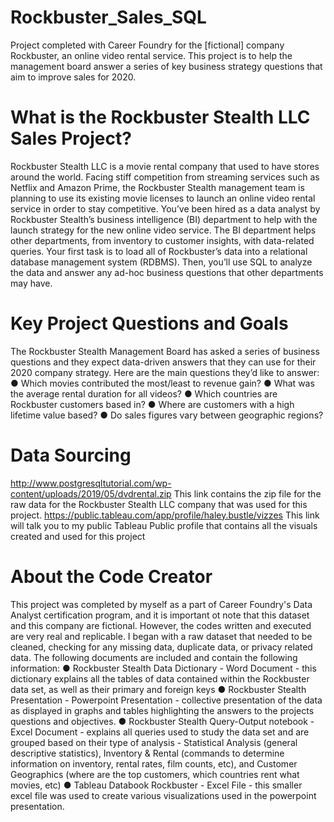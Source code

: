 # Rockbuster_Sales_SQL
Project completed with Career Foundry for the [fictional] company Rockbuster, an online video rental service. This project is to help the management board answer a series of key business strategy questions that aim to improve sales for 2020.
# What is the Rockbuster Stealth LLC Sales Project?
Rockbuster Stealth LLC is a movie rental company that used to have stores around the
world. Facing stiff competition from streaming services such as Netflix and Amazon Prime,
the Rockbuster Stealth management team is planning to use its existing movie licenses to
launch an online video rental service in order to stay competitive.
You’ve been hired as a data analyst by Rockbuster Stealth’s business intelligence (BI)
department to help with the launch strategy for the new online video service. The BI
department helps other departments, from inventory to customer insights, with data-related
queries. Your first task is to load all of Rockbuster’s data into a relational database
management system (RDBMS). Then, you’ll use SQL to analyze the data and answer any
ad-hoc business questions that other departments may have.
# Key Project Questions and Goals
The Rockbuster Stealth Management Board has asked a series of business questions and
they expect data-driven answers that they can use for their 2020 company strategy. Here are
the main questions they’d like to answer:
● Which movies contributed the most/least to revenue gain?
● What was the average rental duration for all videos?
● Which countries are Rockbuster customers based in?
● Where are customers with a high lifetime value based?
● Do sales figures vary between geographic regions?
# Data Sourcing
http://www.postgresqltutorial.com/wp-content/uploads/2019/05/dvdrental.zip
This link contains the zip file for the raw data for the Rockbuster Stealth LLC company that was used for this project. 
https://public.tableau.com/app/profile/haley.bustle/vizzes
This link will talk you to my public Tableau Public profile that contains all the visuals created and used for this project
# About the Code Creator
This project was completed by myself as a part of Career Foundry's Data Analyst certification program, and it is important ot note that this dataset and this company are fictional. However, the codes written and executed are very real and replicable. I began with a raw dataset that needed to be cleaned, checking for any missing data, duplicate data, or privacy related data. The following documents are included and contain the following information:
● Rockbuster Stealth Data Dictionary - Word Document - this dictionary explains all the tables of data contained within the Rockbuster data set, as well as their primary and foreign keys
● Rockbuster Stealth Presentation - Powerpoint Presentation - collective presentation of the data as displayed in graphs and tables highlighting the answers to the projects questions and objectives.
● Rockbuster Stealth Query-Output notebook - Excel Document - explains all queries used to study the data set and are grouped based on their type of analysis - Statistical Analysis (general descriptive statistics), Inventory & Rental (commands to determine information on inventory, rental rates, film counts, etc), and Customer Geographics (where are the top customers, which countries rent what movies, etc)
● Tableau Databook Rockbuster - Excel File - this smaller excel file was used to create various visualizations used in the powerpoint presentation.
